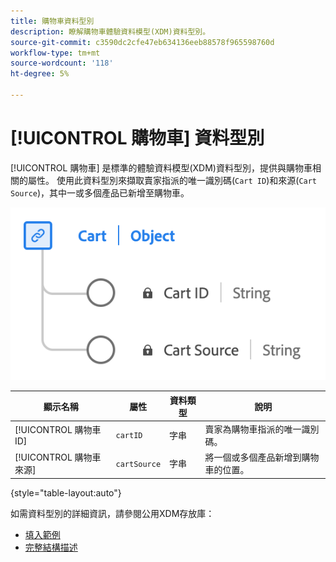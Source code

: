 ```yaml
---
title: 購物車資料型別
description: 瞭解購物車體驗資料模型(XDM)資料型別。
source-git-commit: c3590dc2cfe47eb634136eeb88578f965598760d
workflow-type: tm+mt
source-wordcount: '118'
ht-degree: 5%

---
```


# [!UICONTROL 購物車] 資料型別

[!UICONTROL 購物車] 是標準的體驗資料模型(XDM)資料型別，提供與購物車相關的屬性。 使用此資料型別來擷取賣家指派的唯一識別碼(`Cart ID`)和來源(`Cart Source`)，其中一或多個產品已新增至購物車。

![的圖表 [!UICONTROL 購物車] 資料型別。](../images/data-types/cart.png)

| 顯示名稱 | 屬性 | 資料類型 | 說明 |
|----------------|-------------------|-----------|------------------------------------------------------------|
| [!UICONTROL 購物車ID] | `cartID` | 字串 | 賣家為購物車指派的唯一識別碼。 |
| [!UICONTROL 購物車來源] | `cartSource` | 字串 | 將一個或多個產品新增到購物車的位置。 |

{style="table-layout:auto"}

如需資料型別的詳細資訊，請參閱公用XDM存放庫：

* [填入範例](https://github.com/adobe/xdm/blob/master/components/datatypes/cart.example.1.json)
* [完整結構描述](https://github.com/adobe/xdm/blob/master/components/datatypes/cart.schema.json)

